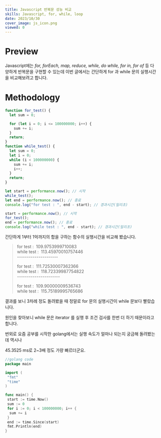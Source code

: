 ```yaml
---
title: Javascript 반복문 성능 비교
skills: Javascript, for, while, loop
date: 2023/10/30
cover_image: js_icon.png
viewed: 0
---
```


# **Preview**

Javascript에는 _for, forEach, map, reduce, while, do while, for in, for of_ 등 다양하게 반복문을 구현할 수 있는데 이번 글에서는 간단하게 for 과 while 문의 실행시간을 비교해보려고 합니다.

# **Methodology**

```javascript
function for_test() {
  let sum = 0;

  for (let i = 0; i <= 100000000; i++) {
    sum += i;
  }
  return;
}
function while_test() {
  let sum = 0;
  let i = 0;
  while (i < 100000000) {
    sum += i;
    i++;
  }
  return;
}

let start = performance.now(); // 시작
while_test();
let end = performance.now(); // 종료
console.log("for test : ", end - start); // 경과시간(밀리초)

start = performance.now(); // 시작
for_test();
end = performance.now(); // 종료
console.log("while test : ", end - start); // 경과시간(밀리초)
```

간단하게 1부터 1억까지의 합을 구하는 함수의 실행시간을 비교해 봤습니다.

> for test :  109.9753999710083  
> while test :  113.45970010757446  
> \---------------------
>
> for test :  111.72530007362366  
> while test :  118.72339987754822  
> \----------------------
>
> for test :  109.90000009536743  
> while test :  115.75189995765686

결과를 보니 3차례 정도 돌려봤을 때 정말로 for 문의 실행시간이 while 문보다 빨랐습니다.

원인을 찾아보니 while 문은 iterator 를 실행 후 조건 검사를 한번 더 하기 때문이라고 합니다.

번외로 요즘 공부를 시작한 golang에서는 실행 속도가 얼마나 되는지 궁금해 돌려봤는데 역시나

45.3525 ms로 2~3배 정도 가량 빠르더군요.

```go
//golang code
package main

import (
 "fmt"
 "time"
)

func main() {
 start := time.Now()
 sum := 0
 for i := 0; i < 100000000; i++ {
  sum += i
 }
 end := time.Since(start)
 fmt.Println(end)
}
```

